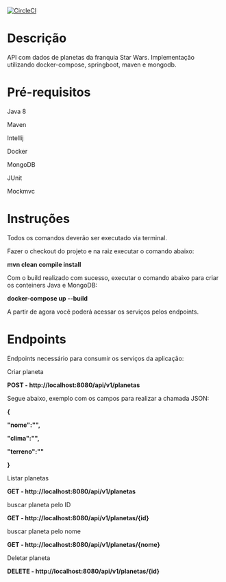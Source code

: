 [![CircleCI](https://circleci.com/gh/JonatasRodrigues/starWarsAPI.svg?style=svg)](https://circleci.com/gh/JonatasRodrigues/starWarsAPI)

# Descrição

API com dados de planetas da franquia Star Wars. Implementação utilizando docker-compose, springboot, maven e mongodb.

# Pré-requisitos

Java 8

Maven

Intellij

Docker 

MongoDB

JUnit

Mockmvc

# Instruções

Todos os comandos deverão ser executado via terminal.

Fazer o checkout do projeto e na raiz executar o comando abaixo:

<b>mvn clean compile install</b>

Com o build realizado com sucesso, executar o comando abaixo para criar os conteiners Java e MongoDB:

<b>docker-compose up --build</b>

A partir de agora você poderá acessar os serviços pelos endpoints.

# Endpoints

Endpoints necessário para consumir os serviços da aplicação:

Criar planeta

<b>POST - http://localhost:8080/api/v1/planetas</b>

Segue abaixo, exemplo com os campos para realizar a chamada JSON:

<b>{ 

"nome":"",

"clima":"", 

"terreno":""

}</b>

Listar planetas

<b>GET - http://localhost:8080/api/v1/planetas</b>

buscar planeta pelo ID

<b>GET - http://localhost:8080/api/v1/planetas/{id}</b>

buscar planeta pelo nome

<b>GET - http://localhost:8080/api/v1/planetas/{nome}</b>

Deletar planeta

<b>DELETE - http://localhost:8080/api/v1/planetas/{id}</b>
